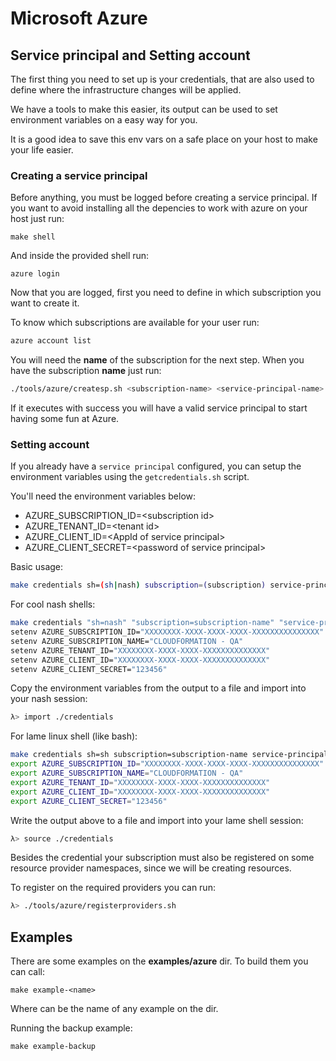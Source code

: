 # Microsoft Azure

## Service principal and Setting account

The first thing you need to set up is your credentials, that are also
used to define where the infrastructure changes will be applied.

We have a tools to make this easier, its output can be used
to set environment variables on a easy way for you.

It is a good idea to save this env vars on a safe place on your host
to make your life easier.

### Creating a service principal

Before anything, you must be logged before creating a service principal.
If you want to avoid installing all the depencies to work with azure on
your host just run:

```
make shell
```

And inside the provided shell run:

```
azure login
```

Now that you are logged, first you need to
define in which subscription you want to create it.

To know which subscriptions are available for your user run:

```sh
azure account list
```

You will need the **name** of the subscription for the next step.
When you have the subscription **name** just run:

```sh
./tools/azure/createsp.sh <subscription-name> <service-principal-name> <password>
```

If it executes with success you will have a valid service principal
to start having some fun at Azure.

### Setting account

If you already have a `service principal` configured, you can setup
the environment variables using the `getcredentials.sh` script.

You'll need the environment variables below:

- AZURE_SUBSCRIPTION_ID=&lt;subscription id&gt;
- AZURE_TENANT_ID=&lt;tenant id&gt;
- AZURE_CLIENT_ID=&lt;AppId of service principal&gt;
- AZURE_CLIENT_SECRET=&lt;password of service principal&gt;


Basic usage:

```sh
make credentials sh=(sh|nash) subscription=(subscription) service-principal=(sp name) service-secret=(secret)
```

For cool nash shells:

```sh
make credentials "sh=nash" "subscription=subscription-name" "service-principal=klb-sp-tests" "service-secret=123456"
setenv AZURE_SUBSCRIPTION_ID="XXXXXXXX-XXXX-XXXX-XXXX-XXXXXXXXXXXXXXX"
setenv AZURE_SUBSCRIPTION_NAME="CLOUDFORMATION - QA"
setenv AZURE_TENANT_ID="XXXXXXXX-XXXX-XXXX-XXXXXXXXXXXXXX"
setenv AZURE_CLIENT_ID="XXXXXXXX-XXXX-XXXX-XXXXXXXXXXXXXX"
setenv AZURE_CLIENT_SECRET="123456"
```

Copy the environment variables from the output to a file and import into your nash session:

```sh
λ> import ./credentials
```

For lame linux shell (like bash):

```sh
make credentials sh=sh subscription=subscription-name service-principal=klb-sp-tests service-secret=123456
export AZURE_SUBSCRIPTION_ID="XXXXXXXX-XXXX-XXXX-XXXX-XXXXXXXXXXXXXXX"
export AZURE_SUBSCRIPTION_NAME="CLOUDFORMATION - QA"
export AZURE_TENANT_ID="XXXXXXXX-XXXX-XXXX-XXXXXXXXXXXXXX"
export AZURE_CLIENT_ID="XXXXXXXX-XXXX-XXXX-XXXXXXXXXXXXXX"
export AZURE_CLIENT_SECRET="123456"
```

Write the output above to a file and import into your lame shell session:

```sh
λ> source ./credentials
```

Besides the credential your subscription must also be registered
on some resource provider namespaces, since we will be creating resources.

To register on the required providers you can run:

```sh
λ> ./tools/azure/registerproviders.sh
```

## Examples

There are some examples on the **examples/azure** dir. To build them
you can call:

```
make example-<name>
```

Where **<name>** can be the name of any example on the dir.

Running the backup example:

```
make example-backup
```
